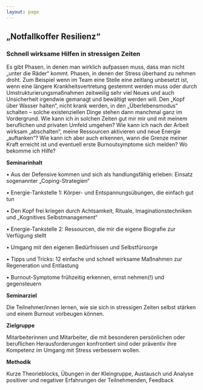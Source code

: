 ```yaml
---
layout: page
---
```


## „Notfallkoffer Resilienz“

### Schnell wirksame Hilfen in stressigen Zeiten

Es gibt Phasen, in denen man wirklich aufpassen muss, dass man nicht „unter die Räder“ kommt. Phasen, in denen der Stress überhand zu nehmen droht. Zum Beispiel wenn im Team eine Stelle eine zeitlang unbesetzt ist, wenn eine längere Krankheitsvertretung gestemmt werden muss oder durch Umstrukturierungsmaßnahmen zeitweilig sehr viel Neues und auch Unsicherheit irgendwie gemanagt und bewältigt werden will. 
Den „Kopf über Wasser halten“, nicht krank werden, in den „Überlebensmodus“ schalten – solche existenziellen Dinge stehen dann manchmal ganz im Vordergrund.
Wie kann ich in solchen Zeiten gut mir mir und mit meinem beruflichen und privaten Umfeld umgehen? Wie kann ich nach der Arbeit wirksam „abschalten“, meine Ressourcen aktivieren und neue Energie „auftanken“? Wie kann ich aber auch erkennen, wann die Grenze meiner Kraft erreicht ist und eventuell erste Burnoutsymptome sich melden? 
Wo bekomme ich Hilfe?

**Seminarinhalt**

•	Aus der Defensive kommen und sich als handlungsfähig erleben: Einsatz sogenannter „Coping-Strategien“ 

•	Energie-Tankstelle 1: Körper- und Entspannungsübungen, die einfach gut tun 

•	Den Kopf frei kriegen durch Achtsamkeit, Rituale, Imaginationstechniken und „Kognitives Selbstmanagement“

•	Energie-Tankstelle 2: Ressourcen, die mir die eigene Biografie zur Verfügung stellt

•	Umgang mit den eigenen Bedürfnissen und Selbstfürsorge

•	Tipps und Tricks: 12 einfache und schnell wirksame Maßnahmen zur Regeneration und Entlastung

•	Burnout-Symptome frühzeitig erkennen, ernst nehmen(!) und gegensteuern 

**Seminarziel**

Die Teilnehmer/innen lernen, wie sie sich in stressigen Zeiten selbst stärken und einem Burnout vorbeugen können.

**Zielgruppe**

Mitarbeiterinnen und Mitarbeiter, die mit besonderen persönlichen oder beruflichen Herausforderungen konfrontiert sind oder präventiv ihre Kompetenz im Umgang mit Stress verbessern wollen.

**Methodik**

Kurze Theorieblocks, Übungen in der Kleingruppe, Austausch und Analyse positiver und negativer Erfahrungen der Teilnehmenden,  Feedback

